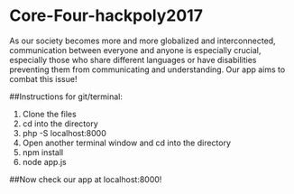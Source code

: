 # Core-Four-hackpoly2017

As our society becomes more and more globalized and interconnected, communication between everyone and anyone is especially crucial, 
especially those who share different languages or have disabilities preventing them from communicating and understanding.
Our app aims to combat this issue!

##Instructions for git/terminal:
1. Clone the files
2. cd into the directory
3. php -S localhost:8000
4. Open another terminal window and cd into the directory
5. npm install
6. node app.js

##Now check our app at localhost:8000!
